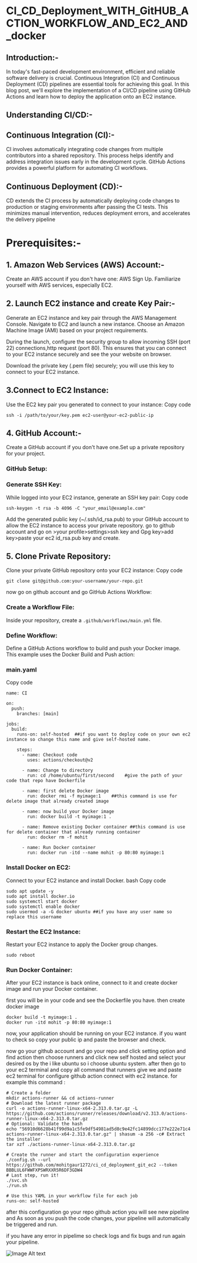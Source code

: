# CI_CD_Deployment_WITH_GitHUB_ACTION_WORKFLOW_AND_EC2_AND_docker

## Introduction:-

In today's fast-paced development environment, efficient and reliable software delivery is crucial. Continuous Integration (CI) and Continuous Deployment (CD) pipelines are essential tools for achieving this goal. In this blog post, we'll explore the implementation of a CI/CD pipeline using GitHub Actions and learn how to deploy the application onto an EC2 instance.

## Understanding CI/CD:-

## Continuous Integration (CI):-
CI involves automatically integrating code changes from multiple contributors into a shared repository. This process helps identify and address integration issues early in the development cycle. GitHub Actions provides a powerful platform for automating CI workflows.

## Continuous Deployment (CD):-
CD extends the CI process by automatically deploying code changes to production or staging environments after passing the CI tests. This minimizes manual intervention, reduces deployment errors, and accelerates the delivery pipeline


# Prerequisites:-
## 1. Amazon Web Services (AWS) Account:-
Create an AWS account if you don't have one: AWS Sign Up.
Familiarize yourself with AWS services, especially EC2.

## 2. Launch EC2 instance and  create Key Pair:-
Generate an EC2 instance and key pair through the AWS Management Console.
Navigate to EC2 and launch a new instance. Choose an Amazon Machine Image (AMI) based on your project requirements.

During the launch, configure the security group to allow incoming SSH (port 22) connections,http request (port 80). This ensures that you can connect to your EC2 instance securely and see the your website on browser.

Download the private key (.pem file) securely; you will use this key to connect to your EC2 instance.

## 3.Connect to EC2 Instance:
Use the EC2 key pair you generated to connect to your instance:
Copy code

```ssh -i /path/to/your/key.pem ec2-user@your-ec2-public-ip```

## 4. GitHub Account:-
Create a GitHub account if you don't have one.Set up a private repository for your project.

### GitHub Setup:
### Generate SSH Key:
While logged into your EC2 instance, generate an SSH key pair:
Copy code

```ssh-keygen -t rsa -b 4096 -C "your_email@example.com"```

Add the generated public key (~/.ssh/id_rsa.pub) to your GitHub account to allow the EC2 instance to access your private repository.
go to github account and go on >your profile>settings>ssh key and Gpg key>add key>paste your ec2 id_rsa.pub key and create.

## 5. Clone Private Repository:
Clone your private GitHub repository onto your EC2 instance:
Copy code

```git clone git@github.com:your-username/your-repo.git```

now go on github account and go GitHub Actions Workflow:
### Create a Workflow File:
Inside your repository, create a ```.github/workflows/main.yml``` file.
### Define Workflow:
Define a GitHub Actions workflow to build and push your Docker image. This example uses the Docker Build and Push action:
### main.yaml
Copy code 

```
name: CI

on:
  push:
    branches: [main]

jobs:
  build:
    runs-on: self-hosted  ##if you want to deploy code on your own ec2 instance so change this name and give self-hosted name.

    steps:
      - name: Checkout code
        uses: actions/checkout@v2

      - name: Change to directory
        run: cd /home/ubuntu/first/second    #give the path of your code that repo have Dockerfile
        
      - name: first delete Docker image
        run: docker rmi -f myimage:1    ##this command is use for delete image that already created image

      - name: now build your Docker image
        run: docker build -t myimage:1 .

      - name: Remove existing Docker container ##this command is use for delete container that already running container 
        run: docker rm -f mohit

      - name: Run Docker container
        run: docker run -itd --name mohit -p 80:80 myimage:1
```

### Install Docker on EC2:
Connect to your EC2 instance and install Docker.
bash
Copy code

```
sudo apt update -y
sudo apt install docker.io
sudo systemctl start docker
sudo systemctl enable docker
sudo usermod -a -G docker ubuntu ##if you have any user name so replace this username 
```
### Restart the EC2 Instance:
Restart your EC2 instance to apply the Docker group changes.
```
sudo reboot
```
### Run Docker Container:
After your EC2 instance is back online, connect to it and create docker image and run your Docker container.

first you will be in your code and see the Dockerfile you have. then create docker image

```
docker build -t myimage:1 . 
docker run -itd mohit -p 80:80 myimage:1
```
now, your application should be running on your EC2 instance.
if you want to check so copy your public ip and paste the browser and check.

now go your github account and go your repo and click setting option and find action  then 
choose runners and click new self hosted and select your desired os 
by the i like ubuntu so i choose ubuntu system.
after then go to your ec2 terminal and 
copy all command that runners give we and paste ec2 terminal for configure github action connect with ec2 instance.
for example this command :

```
# Create a folder
mkdir actions-runner && cd actions-runner
# Download the latest runner package
curl -o actions-runner-linux-x64-2.313.0.tar.gz -L https://github.com/actions/runner/releases/download/v2.313.0/actions-runner-linux-x64-2.313.0.tar.gz
# Optional: Validate the hash
echo "56910d6628b41f99d9a1c5fe9df54981ad5d8c9e42fc14899dcc177e222e71c4  actions-runner-linux-x64-2.313.0.tar.gz" | shasum -a 256 -c# Extract the installer
tar xzf ./actions-runner-linux-x64-2.313.0.tar.gz

```

```
# Create the runner and start the configuration experience
./config.sh --url https://github.com/mohitgaur1272/ci_cd_deployment_git_ec2 --token BBBLUL6FWWFXPSWRXXR5R6DF3GDW4
# Last step, run it!
./svc.sh
./run.sh
```
```
# Use this YAML in your workflow file for each job
runs-on: self-hosted
```

after this configuration go your repo github action you will see new pipeline and 
As soon as you push the code changes, your pipeline will automatically be triggered and run.

if you have any error in pipelime so check logs and fix bugs and run again your pipeline.

![Image Alt text](/images/pic3.jpg)






